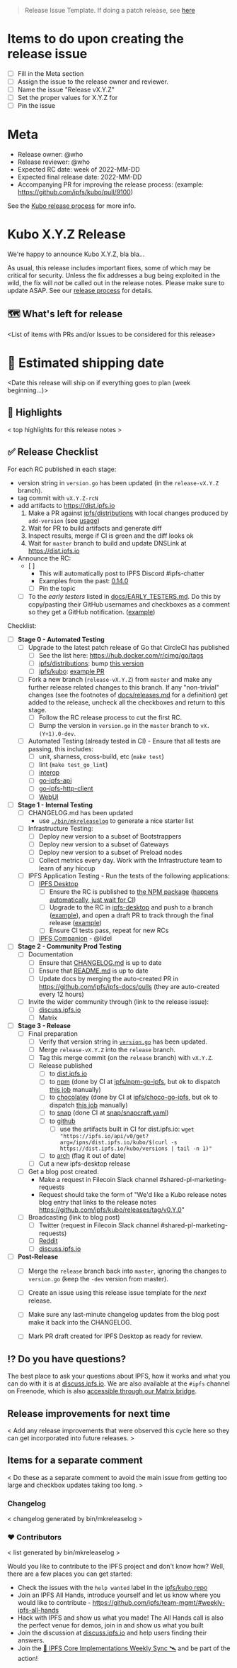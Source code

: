 > Release Issue Template.  If doing a patch release, see [here](https://github.com/ipfs/kubo/blob/master/docs/PATCH_RELEASE_TEMPLATE.md)

# Items to do upon creating the release issue
- [ ] Fill in the Meta section
- [ ] Assign the issue to the release owner and reviewer.
- [ ] Name the issue "Release vX.Y.Z"
- [ ] Set the proper values for X.Y.Z for
- [ ] Pin the issue

# Meta
* Release owner: @who
* Release reviewer: @who
* Expected RC date: week of 2022-MM-DD
* Expected final release date: 2022-MM-DD
* Accompanying PR for improving the release process: (example: https://github.com/ipfs/kubo/pull/9100)

See the [Kubo release process](https://pl-strflt.notion.site/Kubo-Release-Process-5a5d066264704009a28a79cff93062c4) for more info.

# Kubo X.Y.Z Release

We're happy to announce Kubo X.Y.Z, bla bla...

As usual, this release includes important fixes, some of which may be critical for security. Unless the fix addresses a bug being exploited in the wild, the fix will _not_ be called out in the release notes. Please make sure to update ASAP. See our [release process](https://github.com/ipfs/go-ipfs/tree/master/docs/releases.md#security-fix-policy) for details.

## 🗺 What's left for release

<List of items with PRs and/or Issues to be considered for this release>

# 🚢 Estimated shipping date

<Date this release will ship on if everything goes to plan (week beginning...)>

## 🔦 Highlights

< top highlights for this release notes >

## ✅ Release Checklist

For each RC published in each stage:

- version string in `version.go` has been updated (in the `release-vX.Y.Z` branch).
- tag commit with `vX.Y.Z-rcN`
- add artifacts to https://dist.ipfs.io
  1. Make a PR against [ipfs/distributions](https://github.com/ipfs/distributions) with local changes produced by `add-version` (see [usage](https://github.com/ipfs/distributions#usage))
  2. Wait for PR to build artifacts and generate diff
  3. Inspect results, merge if CI is green and the diff looks ok
  4. Wait for `master` branch to build and update DNSLink at https://dist.ipfs.io
- Announce the RC:
  - [ ] 
    - This will automatically post to IPFS Discord #ipfs-chatter
    - Examples from the past: [0.14.0](https://discuss.ipfs.io/t/kubo-formerly-go-ipfs-v0-14-0-release-is-out/14794)
    - [ ] Pin the topic
  - [ ] To the _early testers_ listed in [docs/EARLY_TESTERS.md](https://github.com/ipfs/go-ipfs/tree/master/docs/EARLY_TESTERS.md).  Do this by copy/pasting their GitHub usernames and checkboxes as a comment so they get a GitHub notification.  ([example](https://github.com/ipfs/go-ipfs/issues/8176#issuecomment-909356394))

Checklist:

- [ ] **Stage 0 - Automated Testing**
  - [ ] Upgrade to the latest patch release of Go that CircleCI has published
    - [ ] See the list here: https://hub.docker.com/r/cimg/go/tags
    - [ ] [ipfs/distributions](https://github.com/ipfs/distributions): bump [this version](https://github.com/ipfs/distributions/blob/master/.tool-versions#L2)
    - [ ] [ipfs/kubo](https://github.com/ipfs/kubo): [example PR](https://github.com/ipfs/kubo/pull/8599)
  - [ ] Fork a new branch (`release-vX.Y.Z`) from `master` and make any further release related changes to this branch. If any "non-trivial" changes (see the footnotes of [docs/releases.md](https://github.com/ipfs/go-ipfs/tree/master/docs/releases.md) for a definition) get added to the release, uncheck all the checkboxes and return to this stage.
    - [ ] Follow the RC release process to cut the first RC.
    - [ ] Bump the version in `version.go` in the `master` branch to `vX.(Y+1).0-dev`.
  - [ ] Automated Testing (already tested in CI) - Ensure that all tests are passing, this includes:
    - [ ] unit, sharness, cross-build, etc (`make test`)
    - [ ] lint (`make test_go_lint`)
    - [ ] [interop](https://github.com/ipfs/interop#test-with-a-non-yet-released-version-of-go-ipfs)
    - [ ] [go-ipfs-api](https://github.com/ipfs/go-ipfs-api)
    - [ ] [go-ipfs-http-client](https://github.com/ipfs/go-ipfs-http-client)
    - [ ] [WebUI](https://github.com/ipfs-shipyard/ipfs-webui)
- [ ] **Stage 1 - Internal Testing**
  - [ ] CHANGELOG.md has been updated
    - use [`./bin/mkreleaselog`](https://github.com/ipfs/go-ipfs/tree/master/bin/mkreleaselog) to generate a nice starter list
  - [ ] Infrastructure Testing:
    - [ ] Deploy new version to a subset of Bootstrappers
    - [ ] Deploy new version to a subset of Gateways
    - [ ] Deploy new version to a subset of Preload nodes
    - [ ] Collect metrics every day. Work with the Infrastructure team to learn of any hiccup
  - [ ] IPFS Application Testing -  Run the tests of the following applications:
    - [ ] [IPFS Desktop](https://github.com/ipfs-shipyard/ipfs-desktop)
      - [ ] Ensure the RC is published to [the NPM package](https://www.npmjs.com/package/go-ipfs?activeTab=versions) ([happens automatically, just wait for CI](https://github.com/ipfs/npm-go-ipfs/actions))
      - [ ] Upgrade to the RC in [ipfs-desktop](https://github.com/ipfs-shipyard/ipfs-desktop) and push to a branch ([example](https://github.com/ipfs/ipfs-desktop/pull/1826/commits/b0a23db31ce942b46d95965ee6fe770fb24d6bde)), and open a draft PR to track through the final release ([example](https://github.com/ipfs/ipfs-desktop/pull/1826))
      - [ ] Ensure CI tests pass, repeat for new RCs
    - [ ] [IPFS Companion](https://github.com/ipfs-shipyard/ipfs-companion) - @lidel
- [ ] **Stage 2 - Community Prod Testing**
  - [ ] Documentation
    - [ ] Ensure that [CHANGELOG.md](https://github.com/ipfs/go-ipfs/tree/master/CHANGELOG.md) is up to date
    - [ ] Ensure that [README.md](https://github.com/ipfs/go-ipfs/tree/master/README.md)  is up to date
    - [ ] Update docs by merging the auto-created PR in https://github.com/ipfs/ipfs-docs/pulls (they are auto-created every 12 hours)
  - [ ] Invite the wider community through (link to the release issue):
    - [ ] [discuss.ipfs.io](https://discuss.ipfs.io/c/announcements)
    - [ ] Matrix
- [ ] **Stage 3 - Release**
  - [ ] Final preparation
    - [ ] Verify that version string in [`version.go`](https://github.com/ipfs/go-ipfs/tree/master/version.go) has been updated.
    - [ ] Merge `release-vX.Y.Z` into the `release` branch.
    - [ ] Tag this merge commit (on the `release` branch) with `vX.Y.Z`.
    - [ ] Release published
      - [ ] to [dist.ipfs.io](https://dist.ipfs.io)
      - [ ] to [npm](https://www.npmjs.com/package/go-ipfs) (done by CI at [ipfs/npm-go-ipfs](https://github.com/ipfs/npm-go-ipfs), but ok to dispatch [this job](https://github.com/ipfs/npm-go-ipfs/actions/workflows/main.yml) manually)
      - [ ] to [chocolatey](https://chocolatey.org/packages/go-ipfs) (done by CI at [ipfs/choco-go-ipfs](https://github.com/ipfs/choco-go-ipfs/), but ok to dispatch [this job](https://github.com/ipfs/choco-go-ipfs/actions/workflows/main.yml) manually)
      - [ ] to [snap](https://snapcraft.io/ipfs) (done CI at [snap/snapcraft.yaml](https://github.com/ipfs/kubo/blob/master/snap/snapcraft.yaml))
      - [ ] to [github](https://github.com/ipfs/go-ipfs/releases)
        - [ ] use the artifacts built in CI for dist.ipfs.io: `wget "https://ipfs.io/api/v0/get?arg=/ipns/dist.ipfs.io/kubo/$(curl -s https://dist.ipfs.io/kubo/versions | tail -n 1)"`
      - [ ] to [arch](https://www.archlinux.org/packages/community/x86_64/go-ipfs/) (flag it out of date)
    - [ ] Cut a new ipfs-desktop release
  - [ ] Get a blog post created.  
    - Make a request in Filecoin Slack channel #shared-pl-marketing-requests
    - Request should take the form of "We'd like a Kubo release notes blog entry that links to the release notes https://github.com/ipfs/kubo/releases/tag/v0.Y.0"
  - [ ] Broadcasting (link to blog post)
    - [ ] Twitter (request in Filecoin Slack channel #shared-pl-marketing-requests)
    - [ ] [Reddit](https://reddit.com/r/ipfs)
    - [ ] [discuss.ipfs.io](https://discuss.ipfs.io/c/announcements)
- [ ] **Post-Release**
  - [ ] Merge the `release` branch back into `master`, ignoring the changes to `version.go` (keep the `-dev` version from master).
  - [ ] Create an issue using this release issue template for the _next_ release.
  - [ ] Make sure any last-minute changelog updates from the blog post make it back into the CHANGELOG.
  - [ ] Mark PR draft created for IPFS Desktop as ready for review.


## ⁉️ Do you have questions?

The best place to ask your questions about IPFS, how it works and what you can do with it is at [discuss.ipfs.io](http://discuss.ipfs.io). We are also available at the `#ipfs` channel on Freenode, which is also [accessible through our Matrix bridge](https://riot.im/app/#/room/#freenode_#ipfs:matrix.org).

## Release improvements for next time

< Add any release improvements that were observed this cycle here so they can get incorporated into future releases. >

## Items for a separate comment

< Do these as a separate comment to avoid the main issue from getting too large and checkbox updates taking too long. >

### Changelog

< changelog generated by bin/mkreleaselog >

### ❤️ Contributors

< list generated by bin/mkreleaselog >

Would you like to contribute to the IPFS project and don't know how? Well, there are a few places you can get started:

- Check the issues with the `help wanted` label in the [ipfs/kubo repo](https://github.com/ipfs/kubo/issues?q=is%3Aopen+is%3Aissue+label%3A%22help+wanted%22)
- Join an IPFS All Hands, introduce yourself and let us know where you would like to contribute - https://github.com/ipfs/team-mgmt/#weekly-ipfs-all-hands
- Hack with IPFS and show us what you made! The All Hands call is also the perfect venue for demos, join in and show us what you built
- Join the discussion at [discuss.ipfs.io](https://discuss.ipfs.io/) and help users finding their answers.
- Join the [🚀 IPFS Core Implementations Weekly Sync 🛰](https://github.com/ipfs/team-mgmt/issues/992) and be part of the action!
